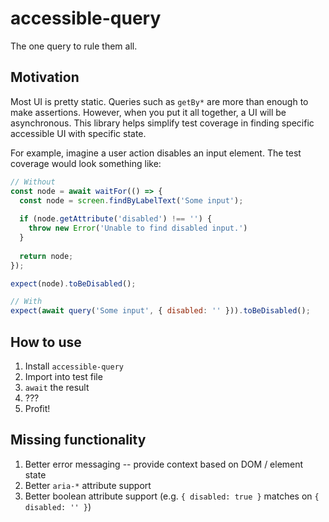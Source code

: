 # accessible-query

The one query to rule them all.

## Motivation

Most UI is pretty static. 
Queries such as `getBy*` are more than enough to make assertions.
However, when you put it all together, a UI will be asynchronous. 
This library helps simplify test coverage in finding specific accessible UI with specific state.

For example, imagine a user action disables an input element. 
The test coverage would look something like:

```js
// Without
const node = await waitFor(() => {
  const node = screen.findByLabelText('Some input');
  
  if (node.getAttribute('disabled') !== '') {
    throw new Error('Unable to find disabled input.')
  }
  
  return node;
});

expect(node).toBeDisabled();

// With
expect(await query('Some input', { disabled: '' })).toBeDisabled();
```

## How to use

1. Install `accessible-query`
1. Import into test file
1. `await` the result
1. ???
1. Profit!

## Missing functionality

1. Better error messaging -- provide context based on DOM / element state
1. Better `aria-*` attribute support
1. Better boolean attribute support (e.g. `{ disabled: true }` matches on `{ disabled: '' }`)

